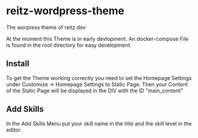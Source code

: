 # reitz-wordpress-theme
The worpress theme of reitz.dev

At the moment this Theme is in early devlopment.
An docker-compose File is found in the root directory for easy development.

## Install
To get the Theme working correctly you need to set the Homepage Settings under Customize -> Homepage Settings to Static Page.
Then your Content of the Static Page will be displayed in the DIV with the ID "main_content"

## Add Skills
In the Add Skills Menu put your skill name in the title and the skill level in the editor.